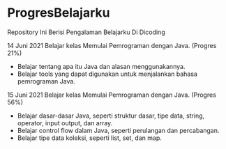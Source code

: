 # ProgresBelajarku
Repository Ini Berisi Pengalaman Belajarku Di Dicoding

14 Juni 2021
Belajar kelas Memulai Pemrograman dengan Java. (Progres 21%)
* Belajar tentang apa itu Java dan alasan menggunakannya.
* Belajar tools yang dapat digunakan untuk menjalankan bahasa pemrograman Java.

15 Juni 2021
Belajar kelas Memulai Pemrograman dengan Java. (Progres 56%)
* Belajar dasar-dasar Java, seperti struktur dasar, tipe data, string, operator, input output, dan array.
* Belajar control flow dalam Java, seperti perulangan dan percabangan.
* Belajar tipe data koleksi, seperti list, set, dan map.
